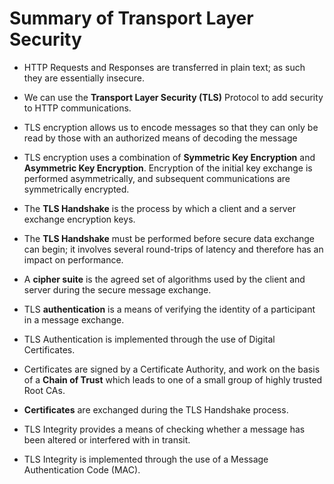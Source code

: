 # Summary of Transport Layer Security

* HTTP Requests and Responses are transferred in plain text; as such they are essentially insecure.

* We can use the __Transport Layer Security (TLS)__ Protocol to add security to HTTP communications.

* TLS encryption allows us to encode messages so that they can only be read by those with an authorized means of decoding the message

* TLS encryption uses a combination of __Symmetric Key Encryption__ and __Asymmetric Key Encryption__. Encryption of the initial key exchange is performed asymmetrically, and subsequent communications are symmetrically encrypted.

* The __TLS Handshake__ is the process by which a client and a server exchange encryption keys.

* The __TLS Handshake__ must be performed before secure data exchange can begin; it involves several round-trips of latency and therefore has an impact on performance.

* A __cipher suite__ is the agreed set of algorithms used by the client and server during the secure message exchange.

* TLS __authentication__ is a means of verifying the identity of a participant in a message exchange.

* TLS Authentication is implemented through the use of Digital Certificates.

* Certificates are signed by a Certificate Authority, and work on the basis of a __Chain of Trust__ which leads to one of a small group of highly trusted Root CAs.

* __Certificates__ are exchanged during the TLS Handshake process.

* TLS Integrity provides a means of checking whether a message has been altered or interfered with in transit.

* TLS Integrity is implemented through the use of a Message Authentication Code (MAC).

